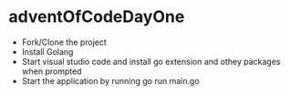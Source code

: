 # adventOfCodeDayOne

* Fork/Clone the project
* Install Golang
* Start visual studio code and install go extension and othey packages when prompted
* Start the application by running go run main.go
